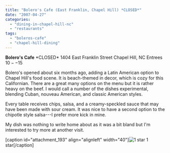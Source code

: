 ```yaml
---
title: "Bolero's Cafe (East Franklin, Chapel Hill) *CLOSED*"
date: "2007-04-27"
categories: 
  - "dining-in-chapel-hill-nc"
  - "restaurants"
tags: 
  - "boleros-cafe"
  - "chapel-hill-dining"
---
```


**Bolero's Cafe** \*CLOSED\* 1404 East Franklin Street Chapel Hill, NC Entrees $10--$15

Bolero's opened about six months ago, adding a Latin American option to Chapel Hill's food scene. It is beach-themed in decor, which is cozy for this Californian. There are a great many options on the menu but it is rather heavy on the beef. I would call a number of the dishes experimental, blending Cuban, nouveau American, and classic American styles.

Every table receives chips, salsa, and a creamy-speckled sauce that may have been made with sour cream. It was nice to have a second option to the chipotle style salsa---I prefer more kick in mine.

My dish was nothing to write home about as it was a bit bland but I'm interested to try more at another visit.

\[caption id="attachment\_193" align="alignleft" width="40"\]![1 star](http://s3.amazonaws.com/thegourmez-wpmedia/2009/04/rating_olive1.gif "rating_olive1") 1 star\[/caption\]
